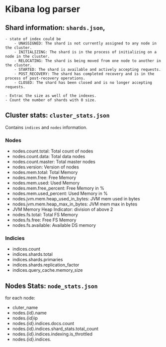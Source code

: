 # Kibana log parser

## Shard information: ```shards.json```,

    - state of index could be 
        - UNASSIGNED: The shard is not currently assigned to any node in the cluster.
        - INITIALIZING: The shard is in the process of initializing on a node in the cluster.
        - RELOCATING: The shard is being moved from one node to another in the cluster.
        - STARTED: The shard is available and actively accepting requests.
        - POST_RECOVERY: The shard has completed recovery and is in the process of post-recovery operations.
        - CLOSED: The shard has been closed and is no longer accepting requests.

    - Extrac the size as well of the indexes. 
    - Count the number of shards with 0 size.

## Cluster stats: ```cluster_stats.json```
Contains `indices` and `nodes` information.

### Nodes
- nodes.count.total: Total count of nodes
 - nodes.count.data: Total data nodes
 - nodes.count.master: Total master nodes
 - nodes.version: Version of nodes
 - nodes.mem.total: Total Memory
 - nodes.mem.free: Free Memory
 - nodes.mem.used: Used Memory
 - nodes.mem.free_percent: Free Memory in %
 - nodes.mem.used_percent: Used Memory in %
 - nodes.jvm.mem.heap_used_in_bytes: JVM mem used in bytes
 - nodes.jvm.mem.heap_max_in_bytes: JVM mem max in bytes
 - JVM Memory Heap Indicator: division of above 2
 - nodes.fs.total: Total FS Memory
 - nodes.fs.free: Free FS Memory
 - nodes.fs.available: Available DS memory
 

### Indicies
- indices.count
- indices.shards.total
- indices.shards.primaries
- indices.shards.replication_factor
- indices.query_cache.memory_size

## Nodes Stats: `node_stats.json`
for each node:
- cluter_name
- nodes.{id}.name
- nodes.{id}ip
- nodes.{id}.indices.docs.count
- nodes.{id}.indices.shard_stats.total_count
- nodes.{id}.indices.indexing.is_throttled
- nodes.{id}.indices.